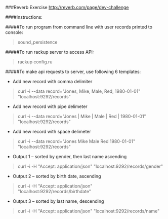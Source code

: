 ###Reverb Exercise
http://reverb.com/page/dev-challenge

####Instructions:

#####To run program from command line with user records printed to console:

> sound_persistence

#####To run rackup server to access API:

> rackup config.ru

#####To make api requests to server, use following 6 templates:

* Add new record with comma delimiter

> curl -i --data record="Jones, Mike, Male, Red, 1980-01-01" "localhost:9292/records"

* Add new record with pipe delimeter

> curl -i --data record="Jones | Mike | Male | Red | 1980-01-01" "localhost:9292/records"

* Add new record with space delimeter

> curl -i --data record="Jones Mike Male Red 1980-01-01" "localhost:9292/records"

* Output 1 – sorted by gender, then last name ascending

> curl -i -H "Accept: application/json" "localhost:9292/records/gender"

* Output 2 – sorted by birth date, ascending

> curl -i -H "Accept: application/json" "localhost:9292/records/birthdate"

* Output 3 – sorted by last name, descending

> curl -i -H "Accept: application/json" "localhost:9292/records/name"